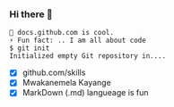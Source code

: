 ### Hi there 👋

<!--
**Mwakanemela/Mwakanemela** is a ✨ _special_ ✨ repository because its `README.md` (this file) appears on your GitHub profile.

Here are some ideas to get you started:

- 🔭 docs.github.com is cool.
- 🌱 I’m currently learning ...
- 👯 I’m looking to collaborate on ...
- 🤔 I’m looking for help with ...
- 💬 Ask me about ...
- 📫 How to reach me: ...
- 😄 Pronouns: ...
- ⚡ Fun fact: ...
-->


```
🔭 docs.github.com is cool.
⚡ Fun fact: .. I am all about code
$ git init
Initialized empty Git repository in....
```
- [x] github.com/skills
- [x] Mwakanemela Kayange
- [x] MarkDown (.md) langueage is fun 
